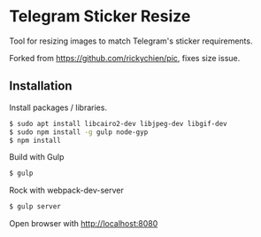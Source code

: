 # Telegram Sticker Resize

Tool for resizing images to match Telegram's sticker requirements.

Forked from https://github.com/rickychien/pic, fixes size issue.

## Installation

Install packages / libraries.

```bash
$ sudo apt install libcairo2-dev libjpeg-dev libgif-dev
$ sudo npm install -g gulp node-gyp
$ npm install
```

Build with Gulp

```bash
$ gulp
````

Rock with webpack-dev-server

```bash
$ gulp server
```

Open browser with [http://localhost:8080](http://localhost:8080)
